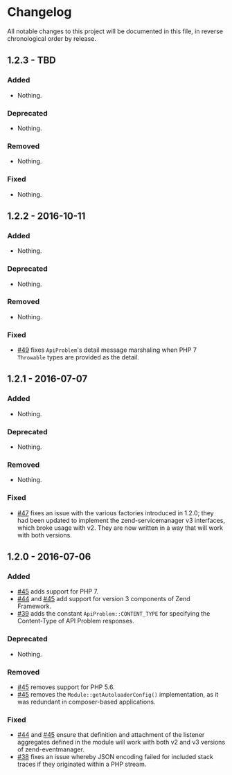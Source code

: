 # Changelog

All notable changes to this project will be documented in this file, in reverse chronological order by release.

## 1.2.3 - TBD

### Added

- Nothing.

### Deprecated

- Nothing.

### Removed

- Nothing.

### Fixed

- Nothing.

## 1.2.2 - 2016-10-11

### Added

- Nothing.

### Deprecated

- Nothing.

### Removed

- Nothing.

### Fixed

- [#49](https://github.com/zfcampus/zf-api-problem/pull/49) fixes `ApiProblem`'s
  detail message marshaling when PHP 7 `Throwable` types are provided as the
  detail.

## 1.2.1 - 2016-07-07

### Added

- Nothing.

### Deprecated

- Nothing.

### Removed

- Nothing.

### Fixed

- [#47](https://github.com/zfcampus/zf-api-problem/pull/47) fixes an issue with
  the various factories introduced in 1.2.0; they had been updated to implement the
  zend-servicemanager v3 interfaces, which broke usage with v2. They are now
  written in a way that will work with both versions.

## 1.2.0 - 2016-07-06

### Added

- [#45](https://github.com/zfcampus/zf-api-problem/pull/45) adds support for PHP 7.
- [#44](https://github.com/zfcampus/zf-api-problem/pull/44) and
  [#45](https://github.com/zfcampus/zf-api-problem/pull/45) add support for
  version 3 components of Zend Framework.
- [#39](https://github.com/zfcampus/zf-api-problem/pull/39) adds the constant
  `ApiProblem::CONTENT_TYPE` for specifying the Content-Type of API Problem
  responses.

### Deprecated

- Nothing.

### Removed

- [#45](https://github.com/zfcampus/zf-api-problem/pull/45) removes support for
  PHP 5.6.
- [#45](https://github.com/zfcampus/zf-api-problem/pull/45) removes the
  `Module::getAutoloaderConfig()` implementation, as it was redundant in
  composer-based applications.

### Fixed

- [#44](https://github.com/zfcampus/zf-api-problem/pull/44) and
  [#45](https://github.com/zfcampus/zf-api-problem/pull/45) ensure that
  definition and attachment of the listener aggregates defined in the module
  will work with both v2 and v3 versions of zend-eventmanager.
- [#38](https://github.com/zfcampus/zf-api-problem/pull/38) fixes an issue
  whereby JSON encoding failed for included stack traces if they originated
  within a PHP stream.
